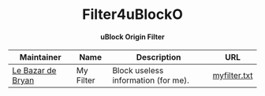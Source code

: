 <div align="center">
<h1>Filter4uBlockO</h1>
<h4>uBlock Origin Filter</h4>
  
| Maintainer | Name | Description | URL |
|------------|------|-------------|-----|
| <a href="">Le Bazar de Bryan</a> | My Filter | Block useless information (for me). | <a href="myfilter.txt?raw=true">myfilter.txt</a> |

</div>
